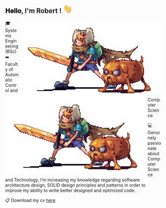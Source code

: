 
## 𝐇𝐞𝐥𝐥𝐨, I'm Robert ! <img src="https://raw.githubusercontent.com/ABSphreak/ABSphreak/master/gifs/Hi.gif" width="30px">

<img align="right" src="https://github.com/Solideizer/Solideizer/blob/master/preview.gif" width="460" />

<img align="left" src="https://github.com/Solideizer/Solideizer/blob/master/preview.gif" width="460" />

🎓 Systems Engineering (BSc) ➡️ Faculty of Automatic Control and Computer Science

💻 Genuinely passionate about Computer Science and Technology, I’m increasing my knowledge regarding software architecture design, SOLID design principles and patterns in order to improve my ability to write better designed and optimized code.

📋 Download my cv [here](https://github.com/kn1ghtfall/kn1ghtfall/blob/main/CV_Coconu_Robert-Iulian.pdf)

